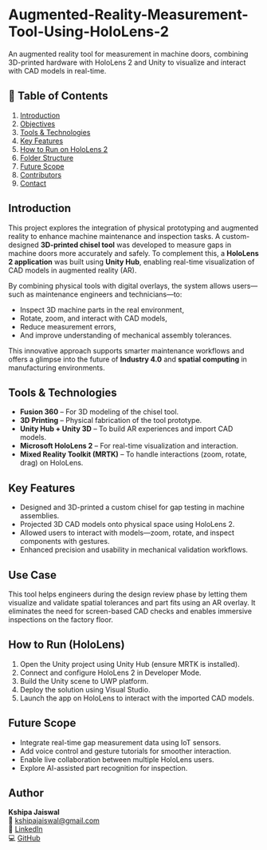 # Augmented-Reality-Measurement-Tool-Using-HoloLens-2
An augmented reality tool for measurement in machine doors, combining 3D-printed hardware with HoloLens 2 and Unity to visualize and interact with CAD models in real-time.

## 📑 Table of Contents

1. [Introduction](#introduction)  
2. [Objectives](#objectives)  
3. [Tools & Technologies](#tools--technologies)  
4. [Key Features](#key-features)  
5. [How to Run on HoloLens 2](#how-to-run-on-hololens-2)  
6. [Folder Structure](#folder-structure)  
7. [Future Scope](#future-scope)  
8. [Contributors](#contributors)  
9. [Contact](#contact)

## Introduction
This project explores the integration of physical prototyping and augmented reality to enhance machine maintenance and inspection tasks. A custom-designed **3D-printed chisel tool** was developed to measure gaps in machine doors more accurately and safely. To complement this, a **HoloLens 2 application** was built using **Unity Hub**, enabling real-time visualization of CAD models in augmented reality (AR).

By combining physical tools with digital overlays, the system allows users—such as maintenance engineers and technicians—to:
- Inspect 3D machine parts in the real environment,
- Rotate, zoom, and interact with CAD models,
- Reduce measurement errors,
- And improve understanding of mechanical assembly tolerances.

This innovative approach supports smarter maintenance workflows and offers a glimpse into the future of **Industry 4.0** and **spatial computing** in manufacturing environments.

## Tools & Technologies

- **Fusion 360** – For 3D modeling of the chisel tool.
- **3D Printing** – Physical fabrication of the tool prototype.
- **Unity Hub + Unity 3D** – To build AR experiences and import CAD models.
- **Microsoft HoloLens 2** – For real-time visualization and interaction.
- **Mixed Reality Toolkit (MRTK)** – To handle interactions (zoom, rotate, drag) on HoloLens.

## Key Features

- Designed and 3D-printed a custom chisel for gap testing in machine assemblies.
- Projected 3D CAD models onto physical space using HoloLens 2.
- Allowed users to interact with models—zoom, rotate, and inspect components with gestures.
- Enhanced precision and usability in mechanical validation workflows.

## Use Case

This tool helps engineers during the design review phase by letting them visualize and validate spatial tolerances and part fits using an AR overlay. It eliminates the need for screen-based CAD checks and enables immersive inspections on the factory floor.

## How to Run (HoloLens)

1. Open the Unity project using Unity Hub (ensure MRTK is installed).
2. Connect and configure HoloLens 2 in Developer Mode.
3. Build the Unity scene to UWP platform.
4. Deploy the solution using Visual Studio.
5. Launch the app on HoloLens to interact with the imported CAD models.

## Future Scope

- Integrate real-time gap measurement data using IoT sensors.
- Add voice control and gesture tutorials for smoother interaction.
- Enable live collaboration between multiple HoloLens users.
- Explore AI-assisted part recognition for inspection.

## Author

**Kshipa Jaiswal**  
📧 [kshipajaiswal@gmail.com](mailto:kshipajaiswal@gmail.com)  
🔗 [LinkedIn](www.linkedin.com/in/kshipa-jaiswal-ab7055220)  
💻 [GitHub]([https://github.com/Kshipajaiswal](https://github.com/Kshipajaiswal))
